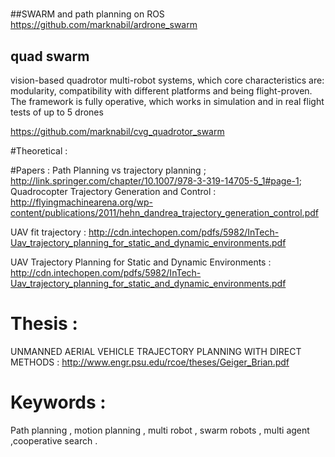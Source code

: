 

#

##SWARM and path planning on ROS 
https://github.com/marknabil/ardrone_swarm

## quad swarm

vision-based quadrotor multi-robot systems, which core characteristics are: modularity, compatibility with different platforms and
being flight-proven. The framework is fully operative, which works in simulation and in real flight tests of up to 5 drones

https://github.com/marknabil/cvg_quadrotor_swarm

#Theoretical :


#Papers :
Path Planning vs trajectory planning ; http://link.springer.com/chapter/10.1007/978-3-319-14705-5_1#page-1; 
Quadrocopter Trajectory Generation and Control : http://flyingmachinearena.org/wp-content/publications/2011/hehn_dandrea_trajectory_generation_control.pdf

UAV fit trajectory : 
http://cdn.intechopen.com/pdfs/5982/InTech-Uav_trajectory_planning_for_static_and_dynamic_environments.pdf


UAV Trajectory Planning for Static and Dynamic Environments : 
http://cdn.intechopen.com/pdfs/5982/InTech-Uav_trajectory_planning_for_static_and_dynamic_environments.pdf

# Thesis : 

UNMANNED AERIAL VEHICLE TRAJECTORY PLANNING WITH DIRECT METHODS :
http://www.engr.psu.edu/rcoe/theses/Geiger_Brian.pdf

# Keywords : 
Path planning , motion planning , multi robot , swarm robots , multi agent ,cooperative search . 

